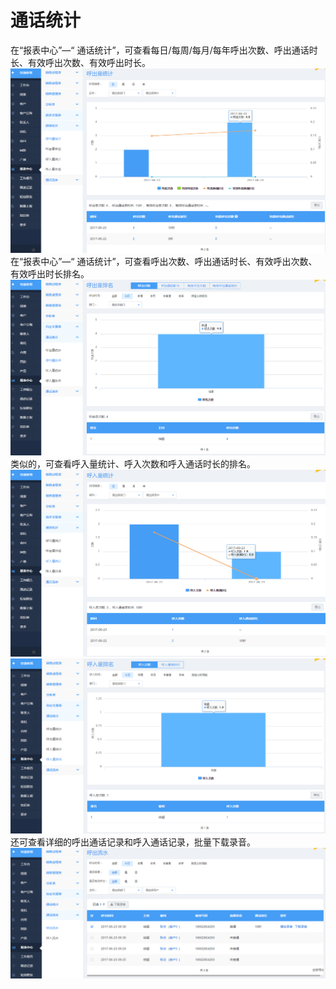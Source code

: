 # 通话统计

在“报表中心”—“ 通话统计”，可查看每日/每周/每月/每年呼出次数、呼出通话时长、有效呼出次数、有效呼出时长。![](/assets/image037.png)在“报表中心”—“ 通话统计”，可查看呼出次数、呼出通话时长、有效呼出次数、有效呼出时长排名。![](/assets/image039.png)类似的，可查看呼入量统计、呼入次数和呼入通话时长的排名。![](/assets/image041.png)![](/assets/image043.png)还可查看详细的呼出通话记录和呼入通话记录，批量下载录音。![](/assets/image045.png)



